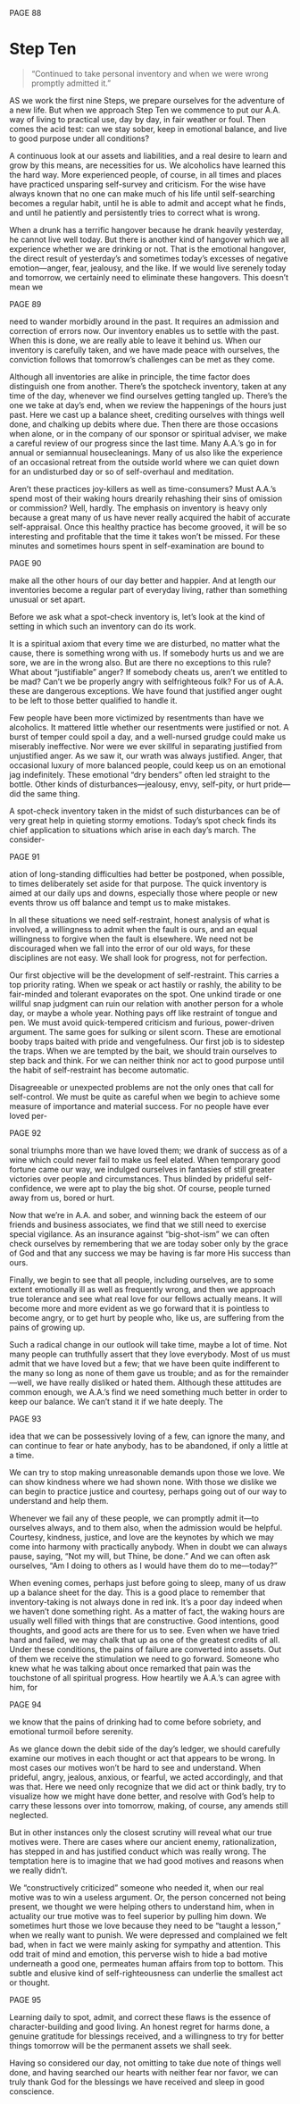 PAGE 88

Step Ten
====================
> “Continued to take personal inventory and when we were wrong promptly admitted it.”

AS we work the first nine Steps, we prepare ourselves for the adventure of a new life. But when we approach Step Ten we commence to put our A.A. way of living to practical use, day by day, in fair weather or foul. Then comes the acid test: can we stay sober, keep in emotional balance, and live to good purpose under all conditions?

  A continuous look at our assets and liabilities, and a real desire to learn and grow by this means, are necessities for us. We alcoholics have learned this the hard way. More experienced people, of course, in all times and places have practiced unsparing self-survey and criticism. For the wise have always known that no one can make much of his life until self-searching becomes a regular habit, until he is able to admit and accept what he finds, and until he patiently and persistently tries to correct what is wrong.

  When a drunk has a terrific hangover because he drank heavily yesterday, he cannot live well today. But there is another kind of hangover which we all experience whether we are drinking or not. That is the emotional hangover, the direct result of yesterday’s and sometimes today’s excesses of negative emotion—anger, fear, jealousy, and the like. If we would live serenely today and tomorrow, we certainly need to eliminate these hangovers. This doesn’t mean we

PAGE 89

need to wander morbidly around in the past. It requires an admission and correction of errors now. Our inventory enables us to settle with the past. When this is done, we are really able to leave it behind us. When our inventory is carefully taken, and we have made peace with ourselves, the conviction follows that tomorrow’s challenges can be met as they come.

  Although all inventories are alike in principle, the time factor does distinguish one from another. There’s the spotcheck inventory, taken at any time of the day, whenever we find ourselves getting tangled up. There’s the one we take at day’s end, when we review the happenings of the hours just past. Here we cast up a balance sheet, crediting ourselves with things well done, and chalking up debits where due. Then there are those occasions when alone, or in the company of our sponsor or spiritual adviser, we make a careful review of our progress since the last time. Many A.A.’s go in for annual or semiannual housecleanings. Many of us also like the experience of an occasional retreat from the outside world where we can quiet down for an undisturbed day or so of self-overhaul and meditation.

  Aren’t these practices joy-killers as well as time-consumers? Must A.A.’s spend most of their waking hours drearily rehashing their sins of omission or commission? Well, hardly. The emphasis on inventory is heavy only because a great many of us have never really acquired the habit of accurate self-appraisal. Once this healthy practice has become grooved, it will be so interesting and profitable that the time it takes won’t be missed. For these minutes and sometimes hours spent in self-examination are bound to

PAGE 90

make all the other hours of our day better and happier. And at length our inventories become a regular part of everyday living, rather than something unusual or set apart.

  Before we ask what a spot-check inventory is, let’s look at the kind of setting in which such an inventory can do its work.

  It is a spiritual axiom that every time we are disturbed, no matter what the cause, there is something wrong with us. If somebody hurts us and we are sore, we are in the wrong also. But are there no exceptions to this rule? What about “justifiable” anger? If somebody cheats us, aren’t we entitled to be mad? Can’t we be properly angry with selfrighteous folk? For us of A.A. these are dangerous exceptions. We have found that justified anger ought to be left to those better qualified to handle it.

  Few people have been more victimized by resentments than have we alcoholics. It mattered little whether our resentments were justified or not. A burst of temper could spoil a day, and a well-nursed grudge could make us miserably ineffective. Nor were we ever skillful in separating justified from unjustified anger. As we saw it, our wrath was always justified. Anger, that occasional luxury of more balanced people, could keep us on an emotional jag indefinitely. These emotional “dry benders” often led straight to the bottle. Other kinds of disturbances—jealousy, envy, self-pity, or hurt pride—did the same thing.

  A spot-check inventory taken in the midst of such disturbances can be of very great help in quieting stormy emotions. Today’s spot check finds its chief application to situations which arise in each day’s march. The consider-

PAGE 91

ation of long-standing difficulties had better be postponed, when possible, to times deliberately set aside for that purpose. The quick inventory is aimed at our daily ups and downs, especially those where people or new events throw us off balance and tempt us to make mistakes.

  In all these situations we need self-restraint, honest analysis of what is involved, a willingness to admit when the fault is ours, and an equal willingness to forgive when the fault is elsewhere. We need not be discouraged when we fall into the error of our old ways, for these disciplines are not easy. We shall look for progress, not for perfection.

  Our first objective will be the development of self-restraint. This carries a top priority rating. When we speak or act hastily or rashly, the ability to be fair-minded and tolerant evaporates on the spot. One unkind tirade or one willful snap judgment can ruin our relation with another person for a whole day, or maybe a whole year. Nothing pays off like restraint of tongue and pen. We must avoid quick-tempered criticism and furious, power-driven argument. The same goes for sulking or silent scorn. These are emotional booby traps baited with pride and vengefulness. Our first job is to sidestep the traps. When we are tempted by the bait, we should train ourselves to step back and think. For we can neither think nor act to good purpose until the habit of self-restraint has become automatic.

  Disagreeable or unexpected problems are not the only ones that call for self-control. We must be quite as careful when we begin to achieve some measure of importance and material success. For no people have ever loved per-

PAGE 92

sonal triumphs more than we have loved them; we drank of success as of a wine which could never fail to make us feel elated. When temporary good fortune came our way, we indulged ourselves in fantasies of still greater victories over people and circumstances. Thus blinded by prideful self-confidence, we were apt to play the big shot. Of course, people turned away from us, bored or hurt.

  Now that we’re in A.A. and sober, and winning back the esteem of our friends and business associates, we find that we still need to exercise special vigilance. As an insurance against “big-shot-ism” we can often check ourselves by remembering that we are today sober only by the grace of God and that any success we may be having is far more His success than ours.

  Finally, we begin to see that all people, including ourselves, are to some extent emotionally ill as well as frequently wrong, and then we approach true tolerance and see what real love for our fellows actually means. It will become more and more evident as we go forward that it is pointless to become angry, or to get hurt by people who, like us, are suffering from the pains of growing up.

  Such a radical change in our outlook will take time, maybe a lot of time. Not many people can truthfully assert that they love everybody. Most of us must admit that we have loved but a few; that we have been quite indifferent to the many so long as none of them gave us trouble; and as for the remainder—well, we have really disliked or hated them. Although these attitudes are common enough, we A.A.’s find we need something much better in order to keep our balance. We can’t stand it if we hate deeply. The

PAGE 93

idea that we can be possessively loving of a few, can ignore the many, and can continue to fear or hate anybody, has to be abandoned, if only a little at a time.

  We can try to stop making unreasonable demands upon those we love. We can show kindness where we had shown none. With those we dislike we can begin to practice justice and courtesy, perhaps going out of our way to understand and help them.

  Whenever we fail any of these people, we can promptly admit it—to ourselves always, and to them also, when the admission would be helpful. Courtesy, kindness, justice, and love are the keynotes by which we may come into harmony with practically anybody. When in doubt we can always pause, saying, “Not my will, but Thine, be done.” And we can often ask ourselves, “Am I doing to others as I would have them do to me—today?”

  When evening comes, perhaps just before going to sleep, many of us draw up a balance sheet for the day. This is a good place to remember that inventory-taking is not always done in red ink. It’s a poor day indeed when we haven’t done something right. As a matter of fact, the waking hours are usually well filled with things that are constructive. Good intentions, good thoughts, and good acts are there for us to see. Even when we have tried hard and failed, we may chalk that up as one of the greatest credits of all. Under these conditions, the pains of failure are converted into assets. Out of them we receive the stimulation we need to go forward. Someone who knew what he was talking about once remarked that pain was the touchstone of all spiritual progress. How heartily we A.A.’s can agree with him, for

PAGE 94

we know that the pains of drinking had to come before sobriety, and emotional turmoil before serenity.

  As we glance down the debit side of the day’s ledger, we should carefully examine our motives in each thought or act that appears to be wrong. In most cases our motives won’t be hard to see and understand. When prideful, angry, jealous, anxious, or fearful, we acted accordingly, and that was that. Here we need only recognize that we did act or think badly, try to visualize how we might have done better, and resolve with God’s help to carry these lessons over into tomorrow, making, of course, any amends still neglected.

  But in other instances only the closest scrutiny will reveal what our true motives were. There are cases where our ancient enemy, rationalization, has stepped in and has justified conduct which was really wrong. The temptation here is to imagine that we had good motives and reasons when we really didn’t.

  We “constructively criticized” someone who needed it, when our real motive was to win a useless argument. Or, the person concerned not being present, we thought we were helping others to understand him, when in actuality our true motive was to feel superior by pulling him down. We sometimes hurt those we love because they need to be “taught a lesson,” when we really want to punish. We were depressed and complained we felt bad, when in fact we were mainly asking for sympathy and attention. This odd trait of mind and emotion, this perverse wish to hide a bad motive underneath a good one, permeates human affairs from top to bottom. This subtle and elusive kind of self-righteousness can underlie the smallest act or thought.

PAGE 95

Learning daily to spot, admit, and correct these flaws is the essence of character-building and good living. An honest regret for harms done, a genuine gratitude for blessings received, and a willingness to try for better things tomorrow will be the permanent assets we shall seek.

  Having so considered our day, not omitting to take due note of things well done, and having searched our hearts with neither fear nor favor, we can truly thank God for the blessings we have received and sleep in good conscience.
